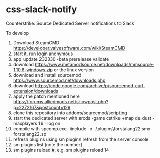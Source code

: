 # css-slack-notify
Counterstrike: Source Dedicated Server notifications to Slack

To develop

1. Download SteamCMD https://developer.valvesoftware.com/wiki/SteamCMD
2. start it, run login anonymous
3. app_update 232330 -beta prerelease validate
4. download https://www.metamodsource.net/downloads/mmsource-1.10.6-windows.zip or the linux version
5. download and install sourcemod https://www.sourcemod.net/downloads.php
6. download https://code.google.com/archive/p/sourcemod-curl-extension/downloads
7. apply the patch mentioned here https://forums.alliedmods.net/showpost.php?p=2272167&postcount=129
8. clone this repository into addons/sourcemod/scripting
9. start the dedicated server with srcds -game cstrike +map de_dust -maxplayers 16 +log on
10. compile with spcomp.exe -iinclude -o ..\plugins\forstalang22.smx forstalang22.sp
11. refresh plugins using sm plugins refresh from the server console
12. sm plugins list (note the number)
13. sm plugins reload #, e.g. sm plugins reload 14
